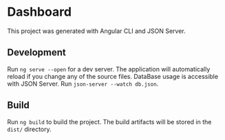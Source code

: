 # Dashboard

This project was generated with Angular CLI and JSON Server.

## Development 

Run `ng serve --open` for a dev server. The application will automatically reload if you change any of the source files.
DataBase usage is accessible with JSON Server. Run `json-server --watch db.json`.

## Build

Run `ng build` to build the project. The build artifacts will be stored in the `dist/` directory.
